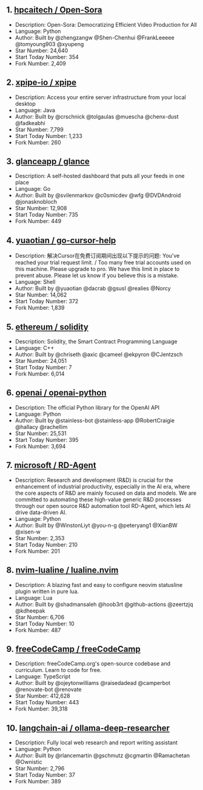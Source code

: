 ## 1. [hpcaitech / Open-Sora](https://github.com/hpcaitech/Open-Sora)
- Description: Open-Sora: Democratizing Efficient Video Production for All
- Language: Python
- Author: Built by @zhengzangw @Shen-Chenhui @FrankLeeeee @tomyoung903 @xyupeng
- Star Number: 24,640
- Start Today Number: 354
- Fork Number: 2,409

## 2. [xpipe-io / xpipe](https://github.com/xpipe-io/xpipe)
- Description: Access your entire server infrastructure from your local desktop
- Language: Java
- Author: Built by @crschnick @tolgaulas @muescha @chenx-dust @fadkeabhi
- Star Number: 7,799
- Start Today Number: 1,233
- Fork Number: 260

## 3. [glanceapp / glance](https://github.com/glanceapp/glance)
- Description: A self-hosted dashboard that puts all your feeds in one place
- Language: Go
- Author: Built by @svilenmarkov @c0smicdev @wfg @DVDAndroid @jonasknobloch
- Star Number: 12,908
- Start Today Number: 735
- Fork Number: 449

## 4. [yuaotian / go-cursor-help](https://github.com/yuaotian/go-cursor-help)
- Description: 解决Cursor在免费订阅期间出现以下提示的问题: You've reached your trial request limit. / Too many free trial accounts used on this machine. Please upgrade to pro. We have this limit in place to prevent abuse. Please let us know if you believe this is a mistake.
- Language: Shell
- Author: Built by @yuaotian @dacrab @gsusI @realies @Norcy
- Star Number: 14,062
- Start Today Number: 372
- Fork Number: 1,839

## 5. [ethereum / solidity](https://github.com/ethereum/solidity)
- Description: Solidity, the Smart Contract Programming Language
- Language: C++
- Author: Built by @chriseth @axic @cameel @ekpyron @CJentzsch
- Star Number: 24,051
- Start Today Number: 7
- Fork Number: 6,014

## 6. [openai / openai-python](https://github.com/openai/openai-python)
- Description: The official Python library for the OpenAI API
- Language: Python
- Author: Built by @stainless-bot @stainless-app @RobertCraigie @hallacy @rachellim
- Star Number: 25,531
- Start Today Number: 395
- Fork Number: 3,694

## 7. [microsoft / RD-Agent](https://github.com/microsoft/RD-Agent)
- Description: Research and development (R&D) is crucial for the enhancement of industrial productivity, especially in the AI era, where the core aspects of R&D are mainly focused on data and models. We are committed to automating these high-value generic R&D processes through our open source R&D automation tool RD-Agent, which lets AI drive data-driven AI.
- Language: Python
- Author: Built by @WinstonLiyt @you-n-g @peteryang1 @XianBW @xisen-w
- Star Number: 2,353
- Start Today Number: 210
- Fork Number: 201

## 8. [nvim-lualine / lualine.nvim](https://github.com/nvim-lualine/lualine.nvim)
- Description: A blazing fast and easy to configure neovim statusline plugin written in pure lua.
- Language: Lua
- Author: Built by @shadmansaleh @hoob3rt @github-actions @zeertzjq @kdheepak
- Star Number: 6,706
- Start Today Number: 10
- Fork Number: 487

## 9. [freeCodeCamp / freeCodeCamp](https://github.com/freeCodeCamp/freeCodeCamp)
- Description: freeCodeCamp.org's open-source codebase and curriculum. Learn to code for free.
- Language: TypeScript
- Author: Built by @ojeytonwilliams @raisedadead @camperbot @renovate-bot @renovate
- Star Number: 412,628
- Start Today Number: 443
- Fork Number: 39,318

## 10. [langchain-ai / ollama-deep-researcher](https://github.com/langchain-ai/ollama-deep-researcher)
- Description: Fully local web research and report writing assistant
- Language: Python
- Author: Built by @rlancemartin @gschmutz @cgmartin @Ramachetan @Ownistic
- Star Number: 2,796
- Start Today Number: 37
- Fork Number: 389